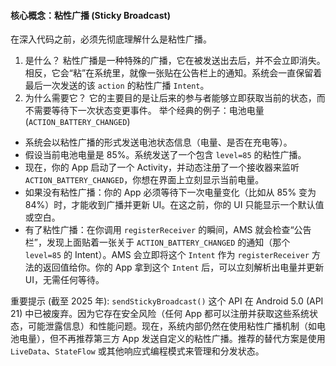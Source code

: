 #### 核心概念：粘性广播 (Sticky Broadcast)
在深入代码之前，必须先彻底理解什么是粘性广播。
1. 是什么？
粘性广播是一种特殊的广播，它在被发送出去后，并不会立即消失。相反，它会“粘”在系统里，就像一张贴在公告栏上的通知。系统会一直保留着最后一次发送的该 `action` 的粘性广播 `Intent`。
2. 为什么需要它？
它的主要目的是让后来的参与者能够立即获取当前的状态，而不需要等待下一次状态变更事件。
举个经典的例子：电池电量 (`ACTION_BATTERY_CHANGED`)
- 系统会以粘性广播的形式发送电池状态信息（电量、是否在充电等）。
- 假设当前电池电量是 85%。系统发送了一个包含 `level=85` 的粘性广播。
- 现在，你的 App 启动了一个 Activity，并动态注册了一个接收器来监听 `ACTION_BATTERY_CHANGED`，你想在界面上立刻显示当前电量。
- 如果没有粘性广播：你的 App 必须等待下一次电量变化（比如从 85% 变为 84%）时，才能收到广播并更新 UI。在这之前，你的 UI 只能显示一个默认值或空白。
- 有了粘性广播：在你调用 `registerReceiver` 的瞬间，AMS 就会检查“公告栏”，发现上面贴着一张关于 `ACTION_BATTERY_CHANGED` 的通知（那个 `level=85` 的 Intent）。AMS 会立即将这个 `Intent` 作为 `registerReceiver` 方法的返回值给你。你的 App 拿到这个 `Intent` 后，可以立刻解析出电量并更新 UI，无需任何等待。

重要提示 (截至 2025 年):
`sendStickyBroadcast()` 这个 API 在 Android 5.0 (API 21) 中已被废弃。因为它存在安全风险（任何 App 都可以注册并获取这些系统状态，可能泄露信息）和性能问题。现在，系统内部仍然在使用粘性广播机制（如电池电量），但不再推荐第三方 App 发送自定义的粘性广播。推荐的替代方案是使用 `LiveData`、`StateFlow` 或其他响应式编程模式来管理和分发状态。